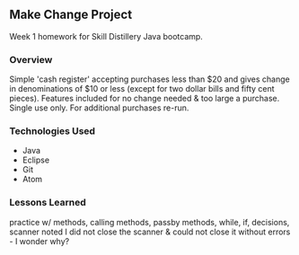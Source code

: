 ## Make Change Project

Week 1 homework for Skill Distillery Java bootcamp.

### Overview
Simple 'cash register' accepting purchases less than $20 and gives change in denominations of $10 or less (except for two dollar bills and fifty cent pieces).
Features included for no change needed & too large a purchase. 
Single use only. For additional purchases re-run.

### Technologies Used
* Java
* Eclipse
* Git
* Atom

### Lessons Learned
practice w/ methods, calling methods, passby methods, while, if, decisions, scanner
noted I did not close the scanner & could not close it without errors - I wonder why?
